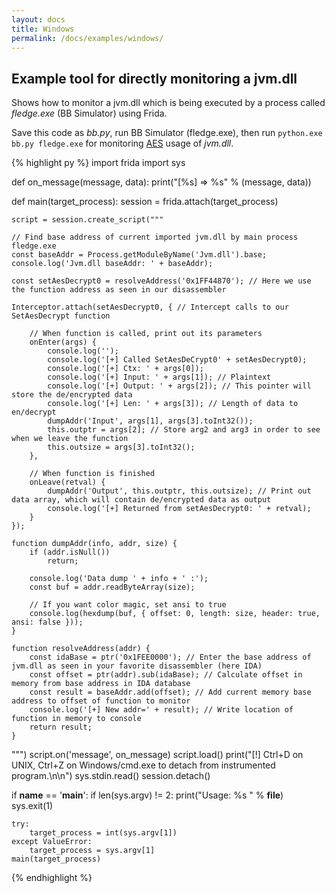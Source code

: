 ```yaml
---
layout: docs
title: Windows
permalink: /docs/examples/windows/
---
```


## Example tool for directly monitoring a jvm.dll

Shows how to monitor a jvm.dll which is being executed by a process called
*fledge.exe* (BB Simulator) using Frida.

Save this code as *bb.py*, run BB Simulator (fledge.exe), then run
`python.exe bb.py fledge.exe` for monitoring
[AES](https://en.wikipedia.org/wiki/Advanced_Encryption_Standard) usage of
*jvm.dll*.

{% highlight py %}
import frida
import sys

def on_message(message, data):
    print("[%s] => %s" % (message, data))

def main(target_process):
    session = frida.attach(target_process)

    script = session.create_script("""

    // Find base address of current imported jvm.dll by main process fledge.exe
    const baseAddr = Process.getModuleByName('Jvm.dll').base;
    console.log('Jvm.dll baseAddr: ' + baseAddr);

    const setAesDecrypt0 = resolveAddress('0x1FF44870'); // Here we use the function address as seen in our disassembler

    Interceptor.attach(setAesDecrypt0, { // Intercept calls to our SetAesDecrypt function

        // When function is called, print out its parameters
        onEnter(args) {
            console.log('');
            console.log('[+] Called SetAesDeCrypt0' + setAesDecrypt0);
            console.log('[+] Ctx: ' + args[0]);
            console.log('[+] Input: ' + args[1]); // Plaintext
            console.log('[+] Output: ' + args[2]); // This pointer will store the de/encrypted data
            console.log('[+] Len: ' + args[3]); // Length of data to en/decrypt
            dumpAddr('Input', args[1], args[3].toInt32());
            this.outptr = args[2]; // Store arg2 and arg3 in order to see when we leave the function
            this.outsize = args[3].toInt32();
        },

        // When function is finished
        onLeave(retval) {
            dumpAddr('Output', this.outptr, this.outsize); // Print out data array, which will contain de/encrypted data as output
            console.log('[+] Returned from setAesDecrypt0: ' + retval);
        }
    });

    function dumpAddr(info, addr, size) {
        if (addr.isNull())
            return;

        console.log('Data dump ' + info + ' :');
        const buf = addr.readByteArray(size);

        // If you want color magic, set ansi to true
        console.log(hexdump(buf, { offset: 0, length: size, header: true, ansi: false }));
    }

    function resolveAddress(addr) {
        const idaBase = ptr('0x1FEE0000'); // Enter the base address of jvm.dll as seen in your favorite disassembler (here IDA)
        const offset = ptr(addr).sub(idaBase); // Calculate offset in memory from base address in IDA database
        const result = baseAddr.add(offset); // Add current memory base address to offset of function to monitor
        console.log('[+] New addr=' + result); // Write location of function in memory to console
        return result;
    }
""")
    script.on('message', on_message)
    script.load()
    print("[!] Ctrl+D on UNIX, Ctrl+Z on Windows/cmd.exe to detach from instrumented program.\n\n")
    sys.stdin.read()
    session.detach()

if __name__ == '__main__':
    if len(sys.argv) != 2:
        print("Usage: %s <process name or PID>" % __file__)
        sys.exit(1)

    try:
        target_process = int(sys.argv[1])
    except ValueError:
        target_process = sys.argv[1]
    main(target_process)
{% endhighlight %}
